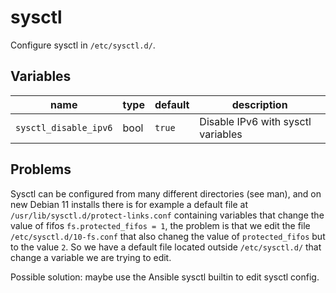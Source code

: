 # sysctl

Configure sysctl in `/etc/sysctl.d/`.

## Variables

| name                  | type | default | description                        |
| ---                   | ---  | ---     | ---                                |
| `sysctl_disable_ipv6` | bool | `true`  | Disable IPv6 with sysctl variables |

## Problems

Sysctl can be configured from many different directories (see man), and on new
Debian 11 installs there is for example a default file at
`/usr/lib/sysctl.d/protect-links.conf` containing variables that change the
value of fifos `fs.protected_fifos = 1`, the problem is that we edit the file
`/etc/sysctl.d/10-fs.conf` that also chaneg the value of `protected_fifos` but
to the value `2`. So we have a default file located outside `/etc/sysctl.d/`
that change a variable we are trying to edit.

Possible solution: maybe use the Ansible sysctl builtin to edit sysctl config.
